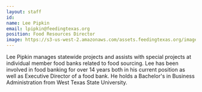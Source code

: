 ```yaml
---
layout: staff
id: 
name: Lee Pipkin
email: lpipkin@feedingtexas.org
position: Food Resources Director
image: https://s3-us-west-2.amazonaws.com/assets.feedingtexas.org/images/staff/lee-pipkin.JPG
---
```

Lee Pipkin manages statewide projects and assists with special projects at individual member food banks related to food sourcing. Lee has been involved in food banking for over 14 years both in his current position as well as Executive Director of a food bank. He holds a Bachelor's in Business Administration from West Texas State University.
